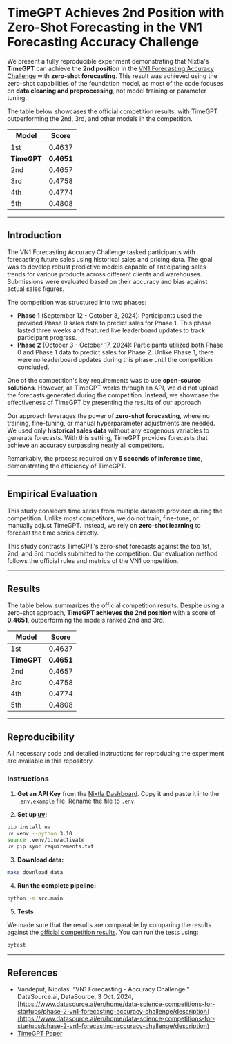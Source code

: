 # TimeGPT Achieves 2nd Position with Zero-Shot Forecasting in the VN1 Forecasting Accuracy Challenge

We present a fully reproducible experiment demonstrating that Nixtla's **TimeGPT** can achieve the **2nd position** in the [VN1 Forecasting Accuracy Challenge](https://www.datasource.ai/en/home/data-science-competitions-for-startups/phase-2-vn1-forecasting-accuracy-challenge/description) with **zero-shot forecasting**. This result was achieved using the zero-shot capabilities of the foundation model, as most of the code focuses on **data cleaning and preprocessing**, not model training or parameter tuning.

The table below showcases the official competition results, with TimeGPT outperforming the 2nd, 3rd, and other models in the competition.

| **Model**   | **Score**  |
| ----------- | ---------- |
| 1st         | 0.4637     |
| **TimeGPT** | **0.4651** |
| 2nd         | 0.4657     |
| 3rd         | 0.4758     |
| 4th | 0.4774 | 
| 5th | 0.4808 |

---

## **Introduction**

The VN1 Forecasting Accuracy Challenge tasked participants with forecasting future sales using historical sales and pricing data. The goal was to develop robust predictive models capable of anticipating sales trends for various products across different clients and warehouses. Submissions were evaluated based on their accuracy and bias against actual sales figures.

The competition was structured into two phases:

- **Phase 1** (September 12 - October 3, 2024): Participants used the provided Phase 0 sales data to predict sales for Phase 1. This phase lasted three weeks and featured live leaderboard updates to track participant progress.
- **Phase 2** (October 3 - October 17, 2024): Participants utilized both Phase 0 and Phase 1 data to predict sales for Phase 2. Unlike Phase 1, there were no leaderboard updates during this phase until the competition concluded.

One of the competition's key requirements was to use **open-source solutions**. However, as TimeGPT works through an API, we did not upload the forecasts generated during the competition. Instead, we showcase the effectiveness of TimeGPT by presenting the results of our approach.

Our approach leverages the power of **zero-shot forecasting**, where no training, fine-tuning, or manual hyperparameter adjustments are needed. We used only **historical sales data** without any exogenous variables to generate forecasts. With this setting, TimeGPT provides forecasts that achieve an accuracy surpassing nearly all competitors.

Remarkably, the process required only **5 seconds of inference time**, demonstrating the efficiency of TimeGPT.

---

## **Empirical Evaluation**

This study considers time series from multiple datasets provided during the competition. Unlike most competitors, we do not train, fine-tune, or manually adjust TimeGPT. Instead, we rely on **zero-shot learning** to forecast the time series directly.

This study contrasts TimeGPT's zero-shot forecasts against the top 1st, 2nd, and 3rd models submitted to the competition. Our evaluation method follows the official rules and metrics of the VN1 competition.

---

## **Results**

The table below summarizes the official competition results. Despite using a zero-shot approach, **TimeGPT achieves the 2nd position** with a score of **0.4651**, outperforming the models ranked 2nd and 3rd.

| **Model**   | **Score**  |
| ----------- | ---------- |
| 1st         | 0.4637     |
| **TimeGPT** | **0.4651** |
| 2nd         | 0.4657     |
| 3rd         | 0.4758     |
| 4th | 0.4774 | 
| 5th | 0.4808 |

---

## **Reproducibility**

All necessary code and detailed instructions for reproducing the experiment are available in this repository.

### **Instructions**

1. **Get an API Key** from the [Nixtla Dashboard](https://dashboard.nixtla.io/). Copy it and paste it into the `.env.example` file. Rename the file to `.env`.

2. **Set up [uv](https://github.com/astral-sh/uv):**

```bash
pip install uv
uv venv --python 3.10
source .venv/bin/activate
uv pip sync requirements.txt
```

3. **Download data:**

```bash
make download_data
```

4. **Run the complete pipeline:**

```bash
python -m src.main
```

5. **Tests**

We made sure that the results are comparable by comparing the results against the [official competition results](https://www.datasource.ai/en/home/data-science-competitions-for-startups/phase-2-vn1-forecasting-accuracy-challenge/leaderboard). You can run the tests using:

```bash
pytest
```

---

## **References**

- Vandeput, Nicolas. “VN1 Forecasting - Accuracy Challenge.” DataSource.ai, DataSource, 3 Oct. 2024, [https://www.datasource.ai/en/home/data-science-competitions-for-startups/phase-2-vn1-forecasting-accuracy-challenge/description](https://www.datasource.ai/en/home/data-science-competitions-for-startups/phase-2-vn1-forecasting-accuracy-challenge/description)
- [TimeGPT Paper](https://arxiv.org/abs/2310.03589)


